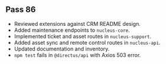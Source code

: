 ## Pass 86
- Reviewed extensions against CRM README design.
- Added maintenance endpoints to `nucleus-core`.
- Implemented ticket and asset routes in `nucleus-support`.
- Added asset sync and remote control routes in `nucleus-api`.
- Updated documentation and inventory.
- `npm test` fails in `@directus/api` with Axios 503 error.
